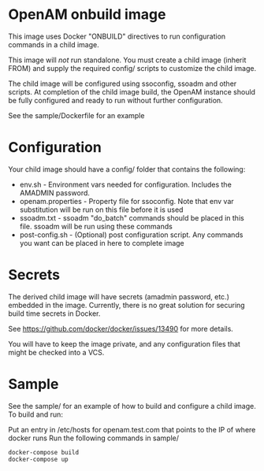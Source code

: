 # OpenAM onbuild image

This image uses Docker "ONBUILD" directives to run configuration commands in a child image.

This image will *not* run standalone. You must create a child image (inherit FROM) and supply the required config/ scripts to 
customize the child image. 

The child image will be configured using ssoconfig, ssoadm and other scripts. At completion of the child image build, 
the OpenAM instance should be fully configured and ready to run without further configuration. 

See the sample/Dockerfile for an example

# Configuration 

Your child image should have a config/ folder that contains the following:
* env.sh   - Environment vars needed for configuration. Includes the AMADMIN password. 
* openam.properties - Property file for ssoconfig. Note that env var substitution will be run on this file before it is used
* ssoadm.txt  - ssoadm "do_batch" commands should be placed in this file. ssoadm will be run using these commands
* post-config.sh  - (Optional) post configuration script. Any commands you want can be placed in here to complete image

# Secrets

The derived child image will have secrets (amadmin password, etc.) embedded in the image. Currently, there
is no great solution for securing build time secrets in Docker. 

See https://github.com/docker/docker/issues/13490  for more details. 

You will have to keep the image private, and any configuration files that might be checked into a VCS. 
 
# Sample 

See the sample/ for an example of how to build and configure a child image.  To build and run:

Put an entry in /etc/hosts for openam.test.com that points to the IP of where docker runs 
Run the following commands in sample/

```
docker-compose build
docker-compose up
```





 